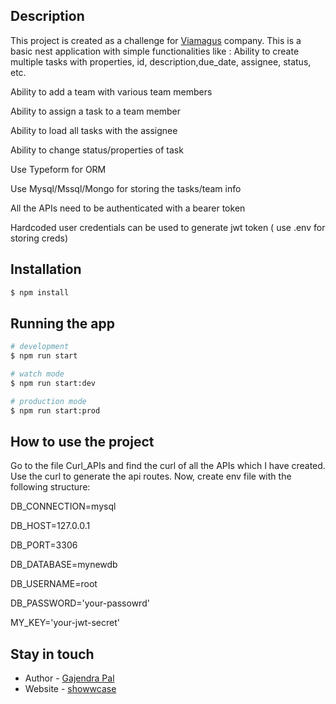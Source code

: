 ## Description

  <p>This project is created as a challenge for <a href="https://www.viamagus.com/" target="_blank">Viamagus</a> company. This is a basic nest application with simple functionalities like : 
Ability to create multiple tasks with properties, id, description,due_date, assignee, status, etc.

Ability to add a team with various team members

Ability to assign a task to a team member

Ability to load all tasks with the assignee

Ability to change status/properties of task

Use Typeform for ORM

Use Mysql/Mssql/Mongo for storing the tasks/team info

All the APIs need to be authenticated with a bearer token

Hardcoded user credentials can be used to generate jwt token ( use .env for storing creds)
</p>

## Installation

```bash
$ npm install
```

## Running the app

```bash
# development
$ npm run start

# watch mode
$ npm run start:dev

# production mode
$ npm run start:prod
```

## How to use the project
 Go to the file Curl_APIs and find the curl of all the APIs which I have created. Use the curl to generate the api routes.
 Now, create env file with the following structure:
 
  DB_CONNECTION=mysql
  
  DB_HOST=127.0.0.1
  
  DB_PORT=3306
  
  DB_DATABASE=mynewdb
  
  DB_USERNAME=root
  
  DB_PASSWORD='your-passowrd'
  
  MY_KEY='your-jwt-secret'


## Stay in touch

- Author - [Gajendra Pal](https://github.com/gajendra0180)
- Website - [showwcase](https://www.showwcase.com/gajendra0180)

